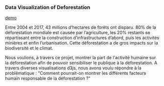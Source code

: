 
### Data Visualization of Deforestation

[demo](https://pltreger.github.io/Deforestation/)

Entre 2004 et 2017, 43 millions d’hectares de forêts ont disparu. 80% de la déforestation mondiale est causée par l’agriculture, les 20% restants se répartissant entre la construction d’infrastructures d’abord, puis les activités minières et enfin l’urbanisation. Cette déforestation a de gros impacts sur la biodiversité et le climat.

Nous voulions, à travers ce projet, montrer la part de l'activité humaine sur la déforestation afin de pouvoir sensibiliser le publique à la déforestation. A travers diverses visualisations d3js, nous avons voulu répondre à la problématique : "Comment pourrait-on montrer les différents facteurs humain responsable de la déforestation ?"
